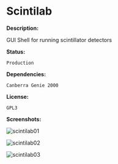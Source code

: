# Scintilab

__Description:__

GUI Shell for running scintillator detectors

__Status:__

	Production
	
__Dependencies:__

	Canberra Genie 2000
	
__License:__

	GPL3

__Screenshots:__

![scintilab01](https://cloud.githubusercontent.com/assets/1276717/16443552/d076e77c-3dd9-11e6-8150-677832dd6b98.png)

![scintilab02](https://cloud.githubusercontent.com/assets/1276717/16443553/d59ddf62-3dd9-11e6-8f23-8daae648586c.png)

![scintilab03](https://cloud.githubusercontent.com/assets/1276717/16443557/d922de9e-3dd9-11e6-9d5b-be403084159a.png)
